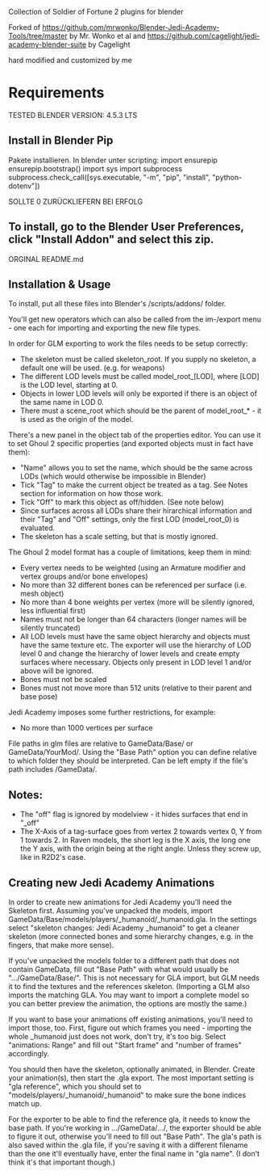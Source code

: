 Collection of Soldier of Fortune 2 plugins for blender

Forked of https://github.com/mrwonko/Blender-Jedi-Academy-Tools/tree/master by Mr. Wonko et al 
and https://github.com/cagelight/jedi-academy-blender-suite by Cagelight

hard modified and customized by me

# Requirements
TESTED BLENDER VERSION: 4.5.3 LTS

## Install in Blender Pip
Pakete installieren. In blender unter scripting:
import ensurepip
ensurepip.bootstrap()
import sys
import subprocess
subprocess.check_call([sys.executable, "-m", "pip", "install", "python-dotenv"])

SOLLTE 0 ZURÜCKLIEFERN BEI ERFOLG

## To install, go to the Blender User Preferences, click "Install Addon" and select this zip.



ORGINAL README.md
## Installation & Usage

To install, put all these files into Blender's /scripts/addons/ folder.

You'll get new operators which can also be called from the im-/export menu - one each for importing and exporting the new file types.

In order for GLM exporting to work the files needs to be setup correctly:

* The skeleton must be called skeleton_root. If you supply no skeleton, a default one will be used. (e.g. for weapons)
* The different LOD levels must be called model_root_[LOD], where [LOD] is the LOD level, starting at 0.
* Objects in lower LOD levels will only be exported if there is an object of the same name in LOD 0.
* There must a scene_root which should be the parent of model_root_* - it is used as the origin of the model.

There's a new panel in the object tab of the properties editor. You can use it to set Ghoul 2 specific properties (and exported objects must in fact have them):

* "Name" allows you to set the name, which should be the same across LODs (which would otherwise be impossible in Blender)
* Tick "Tag" to make the current object be treated as a tag. See Notes section for information on how those work.
* Tick "Off" to mark this object as off/hidden. (See note below)
* Since surfaces across all LODs share their hirarchical information and their "Tag" and "Off" settings, only the first LOD (model_root_0) is evaluated.
* The skeleton has a scale setting, but that is mostly ignored.

The Ghoul 2 model format has a couple of limitations, keep them in mind:

* Every vertex needs to be weighted (using an Armature modifier and vertex groups and/or bone envelopes)
* No more than 32 different bones can be referenced per surface (i.e. mesh object)
* No more than 4 bone weights per vertex (more will be silently ignored, less influential first)
* Names must not be longer than 64 characters (longer names will be silently truncated)
* All LOD levels must have the same object hierarchy and objects must have the same texture etc. The exporter will use the hierarchy of LOD level 0 and change the hierarchy of lower levels and create empty surfaces where necessary. Objects only present in LOD level 1 and/or above will be ignored.
* Bones must not be scaled
* Bones must not move more than 512 units (relative to their parent and base pose)

Jedi Academy imposes some further restrictions, for example:

* No more than 1000 vertices per surface

File paths in glm files are relative to GameData/Base/ or GameData/YourMod/. Using the "Base Path" option you can define relative to which folder they should be interpreted. Can be left empty if the file's path includes /GameData/.

## Notes:

* The "off" flag is ignored by modelview - it hides surfaces that end in "_off"
* The X-Axis of a tag-surface goes from vertex 2 towards vertex 0, Y from 1 towards 2. In Raven models, the short leg is the X axis, the long one the Y axis, with the origin being at the right angle. Unless they screw up, like in R2D2's case.


## Creating new Jedi Academy Animations

In order to create new animations for Jedi Academy you'll need the Skeleton first. Assuming you've unpacked the models, import GameData/Base/models/players/_humanoid/_humanoid.gla. In the settings select "skeleton changes: Jedi Academy _humanoid" to get a cleaner skeleton (more connected bones and some hierarchy changes, e.g. in the fingers, that make more sense).

If you've unpacked the models folder to a different path that does not contain GameData, fill out "Base Path" with what would usually be ".../GameData/Base/". This is not necessary for GLA import, but GLM needs it to find the textures and the references skeleton. (Importing a GLM also imports the matching GLA. You may want to import a complete model so you can better preview the animation, the options are mostly the same.)

If you want to base your animations off existing animations, you'll need to import those, too. First, figure out which frames you need - importing the whole _humanoid just does not work, don't try, it's too big. Select "animations: Range" and fill out "Start frame" and "number of frames" accordingly.

You should then have the skeleton, optionally animated, in Blender. Create your animation(s), then start the .gla export. The most important setting is "gla reference", which you should set to "models/players/_humanoid/_humanoid" to make sure the bone indices match up.

For the exporter to be able to find the reference gla, it needs to know the base path. If you're working in .../GameData/.../, the exporter should be able to figure it out, otherwise you'll need to fill out "Base Path". The gla's path is also saved within the .gla file, if you're saving it with a different filename than the one it'll eventually have, enter the final name in "gla name". (I don't think it's that important though.)
